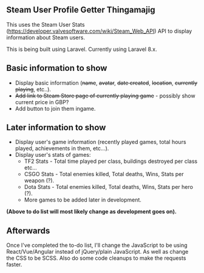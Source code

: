 ## Steam User Profile Getter Thingamajig

This uses the Steam User Stats (https://developer.valvesoftware.com/wiki/Steam_Web_API) API to display information about Steam users.

This is being built using Laravel. Currently using Laravel 8.x.

Basic information to show
-
* Display basic information (~~name~~, ~~avatar~~, ~~date created~~, ~~location~~, ~~currently playing~~, etc..).
* ~~Add link to Steam Store page of currently playing game~~ - possibly show current price in GBP?
* Add button to join them ingame.

Later information to show
-
* Display user's game information (recently played games, total hours played, achievements in them, etc...).
* Display user's stats of games:
    + TF2 Stats - Total time played per class, buildings destroyed per class etc...
    + CSGO Stats - Total enemies killed, Total deaths, Wins, Stats per weapon (?).
    + Dota Stats - Total enemies killed, Total deaths, Wins, Stats per hero (?).
    + More games to be added later in development.

**(Above to do list will most likely change as development goes on).**

Afterwards
-
Once I've completed the to-do list, I'll change the JavaScript to be using React/Vue/Angular instead of jQuery/plain JavaScript. As well as change the CSS to be SCSS.
Also do some code cleanups to make the requests faster.
